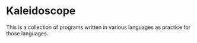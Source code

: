 # Kaleidoscope

This is a collection of programs written in various languages as practice for those languages.
